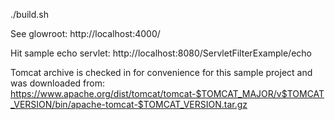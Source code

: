 ./build.sh

See glowroot:
http://localhost:4000/

Hit sample echo servlet:
http://localhost:8080/ServletFilterExample/echo


Tomcat archive is checked in for convenience for this sample project and was downloaded from:
https://www.apache.org/dist/tomcat/tomcat-$TOMCAT_MAJOR/v$TOMCAT_VERSION/bin/apache-tomcat-$TOMCAT_VERSION.tar.gz